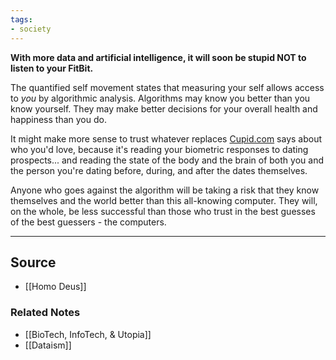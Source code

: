 ```yaml
---
tags:
- society
---
```

**With more data and artificial intelligence, it will soon be stupid NOT to listen to your FitBit.**

The quantified self movement states that measuring your self allows access to *you* by algorithmic analysis. Algorithms may know you better than you know yourself. They may make better decisions for your overall health and happiness than you do. 

It might make more sense to trust whatever replaces [Cupid.com](http://cupid.com) says about who you'd love, because it's reading your biometric responses to dating prospects... and reading the state of the body and the brain of both you and the person you're dating before, during, and after the dates themselves. 

Anyone who goes against the algorithm will be taking a risk that they know themselves and the world better than this all-knowing computer. They will, on the whole, be less successful than those who trust in the best guesses of the best guessers - the computers.

---

## Source
- [[Homo Deus]]

### Related Notes
- [[BioTech, InfoTech, & Utopia]]
- [[Dataism]]